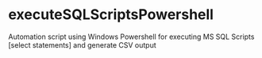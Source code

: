 # executeSQLScriptsPowershell
Automation script using Windows Powershell for executing MS SQL Scripts [select statements] and generate CSV output
